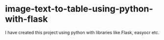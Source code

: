 # image-text-to-table-using-python-with-flask
I have created this project using python with libraries like Flask, easyocr etc.
